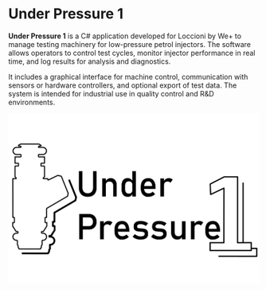 # Under Pressure 1

**Under Pressure 1** is a C# application developed for Loccioni by We+ to manage testing machinery for low-pressure petrol injectors. The software allows operators to control test cycles, monitor injector performance in real time, and log results for analysis and diagnostics.

It includes a graphical interface for machine control, communication with sensors or hardware controllers, and optional export of test data. The system is intended for industrial use in quality control and R&D environments.

![logo](https://github.com/lraton/ForLoccioni/blob/master/Logo-Up1.png?raw=true)
